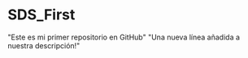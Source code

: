 # SDS_First 
"Este es mi primer repositorio en GitHub"
"Una nueva línea añadida a nuestra descripción!"
